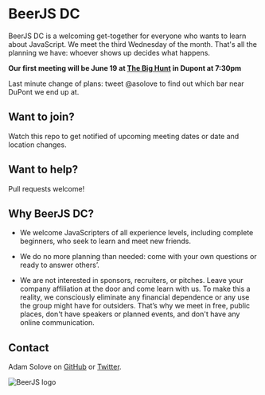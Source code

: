 BeerJS DC
=========

BeerJS DC is a welcoming get-together for everyone who wants to learn about JavaScript. 
We meet the third Wednesday of the month. 
That's all the planning we have: whoever shows up decides what happens.

**Our first meeting will be June 19 at [The Big Hunt](http://thebighunt.net/) in Dupont at 7:30pm**

Last minute change of plans: tweet @asolove to find out which bar near DuPont we end up at. 

Want to join?
-------------

Watch this repo to get notified of upcoming meeting dates or date and location changes.

Want to help?
-------------

Pull requests welcome!

Why BeerJS DC?
--------------

- We welcome JavaScripters of all experience levels, including complete beginners, who seek to learn and meet new friends. 

- We do no more planning than needed: come with your own questions or ready to answer others’. 

- We are not interested in sponsors, recruiters, or pitches. Leave your company affiliation at the door and come learn with us. To make this a reality, we consciously eliminate any financial dependence or any use the group might have for outsiders. That’s why we meet in free, public places, don't have speakers or planned events, and don't have any online communication. 

Contact
-------

Adam Solove on [GitHub](https://github.com/asolove) or [Twitter](https://twitter.com/asolove).



![BeerJS logo](https://secure.gravatar.com/avatar/43c360c53b793cfb13f77efcee3bd5cb?s=420&d=https://a248.e.akamai.net/assets.github.com%2Fimages%2Fgravatars%2Fgravatar-org-420.png)
